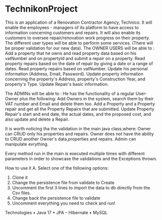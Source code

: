 # TechnikonProject
This is an application of a Renovation Contractor Agency, Technico.
It will enable the employees - managers of its platform to have access to information concerning customers and repairs. 
It will also enable its customers to oversee repair/renovation work progress on their property.
The different user types will be able to perform some services. (There will be proper validation for our new data).
The OWNER USERS will be able to :
	Add a property that he owns and read property data based on his vatNumber
and on propertyId and submit a repair on a property.
	Read property repairs based on the date of repair by giving a date or a range of dates. 
	Read property repairs based on vatNumber.
	Update his personal information (Address, Email, Password).
	Update property information concerning the property's Address, property's Construction Year, and property's Type.
        Update Repair's basic information.

The ADMINs will be able to :
	He has the functionality of a regular User-Owner plus the following:
	Add Owners in the system, search them by their VAT number and Email and delete them too.
	Add a Property and a Property repair and get all the Property Repairs that are submitted.
	Update Property Repair's start and end date, the actual dates, and the proposed cost, and also update and delete a Repair.

It is worth noticing tha the validation in the main java class,where:
        Owner can CRUD only his properties and repairs.
        Owner does not have the ability to CRUD another Owner's data,properties and repairs.
        Admin can manipulate evrything.

Every method run in the main is executed multiple times with different parameters in order to showcase the validations and the Exceptions thrown.

How to use it
A. Select one of the following options:
1.	Clone it
2.  Change the persistence file from validate to Create
3.  Uncomment the first 3 lines to import the data to db directly from the Csv files.
4.  Change back the persistence file to validate
5.  Uncomment everything you need to check and run!

Technologies
•	Java 17
•	JPA – Hibernate
•	MySQL


